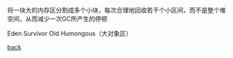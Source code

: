 将一块大的内存区分割成多个小块，每次合理地回收若干个小区间，而不是整个堆空间，从而减少一次GC所产生的停顿  

Eden Survivor Old Humongous（大对象区）  

[back](../10.md)  